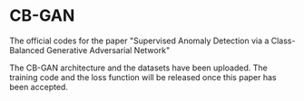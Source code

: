 # CB-GAN
The official codes for the paper "Supervised Anomaly Detection via a Class-Balanced Generative Adversarial Network"

The CB-GAN architecture and the datasets have been uploaded. The training code and the loss function will be released once this paper has been accepted.
